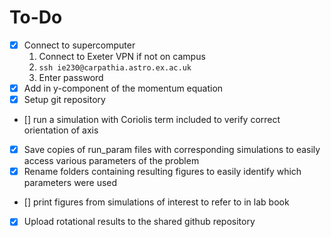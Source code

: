 # To-Do
- [x] Connect to supercomputer
  1. Connect to Exeter VPN if not on campus
  2. `ssh ie230@carpathia.astro.ex.ac.uk`
  3. Enter password
- [x] Add in y-component of the momentum equation
- [x] Setup git repository  
- [] run a simulation with Coriolis term included to verify correct orientation of axis
- [x] Save copies of run_param files with corresponding simulations to easily access various parameters of the problem
- [x] Rename folders containing resulting figures to easily identify which parameters were used
- [] print figures from simulations of interest to refer to in lab book
- [x] Upload rotational results to the shared github repository
